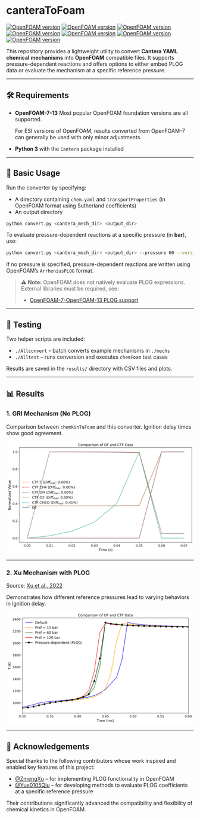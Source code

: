 

# canteraToFoam

[![OpenFOAM version](https://img.shields.io/badge/OpenFOAM-7-brightgreen)](https://github.com/OpenFOAM/OpenFOAM-7)
[![OpenFOAM version](https://img.shields.io/badge/OpenFOAM-8-brightgreen)](https://github.com/OpenFOAM/OpenFOAM-8)
[![OpenFOAM version](https://img.shields.io/badge/OpenFOAM-9-brightgreen)](https://github.com/OpenFOAM/OpenFOAM-9)
[![OpenFOAM version](https://img.shields.io/badge/OpenFOAM-10-brightgreen)](https://github.com/OpenFOAM/OpenFOAM-10)
[![OpenFOAM version](https://img.shields.io/badge/OpenFOAM-11-brightgreen)](https://github.com/OpenFOAM/OpenFOAM-11)
[![OpenFOAM version](https://img.shields.io/badge/OpenFOAM-12-brightgreen)](https://github.com/OpenFOAM/OpenFOAM-12)
[![OpenFOAM version](https://img.shields.io/badge/OpenFOAM-13-brightgreen)](https://github.com/OpenFOAM/OpenFOAM-13)

This repository provides a lightweight utility to convert **Cantera YAML chemical mechanisms** into **OpenFOAM** compatible files. It supports pressure-dependent reactions and offers options to either embed PLOG data or evaluate the mechanism at a specific reference pressure.

---

## 🛠 Requirements

* **OpenFOAM-7-13**
  Most popular OpenFOAM foundation versions are all supported.
  
  For ESI versions of OpenFOAM, results converted from OpenFOAM-7 can generally be used with only minor adjustments.
* **Python 3** with the `Cantera` package installed

---

## 🚀 Basic Usage

Run the converter by specifying:

* A directory containing `chem.yaml` and `transportProperties` (in OpenFOAM format using Sutherland coefficients)
* An output directory

```bash
python convert.py <cantera_mech_dir> <output_dir>
```

To evaluate pressure-dependent reactions at a specific pressure (in **bar**), use:

```bash
python convert.py <cantera_mech_dir> <output_dir> --pressure 60 --version <target_openfoam_version_from_7_to_13>
```

If no pressure is specified, pressure-dependent reactions are written using OpenFOAM’s `ArrheniusPLOG` format.

> ⚠️ **Note:** OpenFOAM does not natively evaluate PLOG expressions. External libraries must be required, see:
>
> * [OpenFOAM-7-OpenFOAM-13 PLOG support](https://github.com/Fluid-Mechanics-Lund-University/plogs)

---
## 🧪 Testing

Two helper scripts are included:

* `./Allconvert` – batch converts example mechanisms in `./mechs`
* `./Alltest` – runs conversion and executes `chemFoam` test cases

Results are saved in the `results/` directory with CSV files and plots.

---

## 📊 Results

### 1. GRI Mechanism (No PLOG)

Comparison between `chemkinToFoam` and this converter. Ignition delay times show good agreement.

![GRI Comparison](results/ctf_of_comps.png)

---

### 2. Xu Mechanism with PLOG

Source:
[Xu et al., 2022](https://www.sciencedirect.com/science/article/pii/S0016236122026564)

Demonstrates how different reference pressures lead to varying behaviors in ignition delay.

![PLOG Comparison](results/p_comps.png)

---


## 🙏 Acknowledgements

Special thanks to the following contributors whose work inspired and enabled key features of this project:

* [@ZmengXu](https://github.com/ZmengXu) – for implementing PLOG functionality in OpenFOAM
* [@Yue0105Qiu](https://github.com/Yue0105Qiu) – for developing methods to evaluate PLOG coefficients at a specific reference pressure

Their contributions significantly advanced the compatibility and flexibility of chemical kinetics in OpenFOAM.



